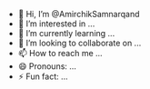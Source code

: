 - 👋 Hi, I’m @AmirchikSamnarqand
- 👀 I’m interested in ...
- 🌱 I’m currently learning ...
- 💞️ I’m looking to collaborate on ...
- 📫 How to reach me ...
- 😄 Pronouns: ...
- ⚡ Fun fact: ...

<!---
AmirchikSamnarqand/AmirchikSamnarqand is a ✨ special ✨ repository because its `README.md` (this file) appears on your GitHub profile.
You can click the Preview link to take a look at your changes.
--->
